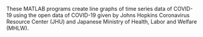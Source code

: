 These MATLAB programs create line graphs of time series data of COVID-19 using the open data of COVID-19 given by Johns Hopkins Coronavirus Resource Center (JHU) and Japanese Ministry of Health, Labor and Welfare (MHLW).
